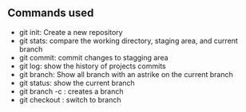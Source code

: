 ## Commands used

- git init: Create a new repository
- git stats: compare the working directory, staging area, and current branch
- git commit: commit changes to stagging area
- git log: show the history of projects commits
- git branch: Show all branch with an astrike on the current branch
- git status: show the current branch
- git branch -c <branch name>: creates a branch
- git checkout <branch name>: switch to branch
 

